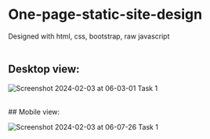 # One-page-static-site-design
Designed with html, css, bootstrap, raw javascript </br>
</br>

## Desktop view: </br>
![Screenshot 2024-02-03 at 06-03-01 Task 1](https://github.com/rubayamim381/One-page-static-site-design/assets/45107866/9d895e01-a13e-470c-965a-a4ba1bf4d293)

</br>
## Mobile view: </br>

![Screenshot 2024-02-03 at 06-07-26 Task 1](https://github.com/rubayamim381/One-page-static-site-design/assets/45107866/fedec40a-a600-4ea0-9623-07c620ac0b95)
